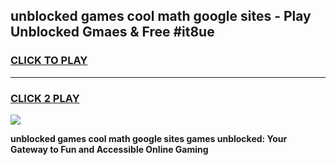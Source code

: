 
## unblocked games cool math google sites - Play Unblocked Gmaes & Free #it8ue
<h3>
<a href="https://news.freeplayer.one?title=unblocked_games_cool_math_google_sites&ref=03M">CLICK TO PLAY</a></h3>
<hr>

<h3>
<a href="https://news.freeplayer.one?title=unblocked_games_cool_math_google_sites&ref=03M">CLICK 2 PLAY</a>
  
</h3>

<a href="https://news.freeplayer.one?title=unblocked_games_cool_math_google_sites&ref=03M"><img src="https://clearcache.store/games.png"></a>


**unblocked games cool math google sites games unblocked: Your Gateway to Fun and Accessible Online Gaming**
